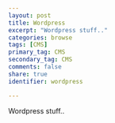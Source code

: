 ```yaml
---
layout: post
title: Wordpress
excerpt: "Wordpress stuff.."
categories: browse
tags: [CMS]
primary_tag: CMS
secondary_tag: CMS
comments: false
share: true
identifier: wordpress

---
```


Wordpress stuff..